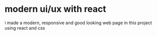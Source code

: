 # modern ui/ux with react

i made a modern, responsive and good looking web page in this project using react and css
